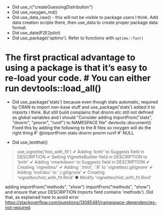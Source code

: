 * Did use_r("createGuessingDistribution")
* Did use_roxygen_md()
* Did use_data_raw() - this will not be visible to package users I think. Add data creation scripts there, then use_data to create proper package data format.
* Did use_data(P2E2pilot)
* Did use_package('optimx').  Refer to functions with `optimx::fun()`

# The first practical advantage to using a package is that it’s easy to re-load your code. # You can either run devtools::load_all()

* Did use_package('stats') because even though stats automatic, required by CRAN to import non-base stuff and use_package('stats') added it to imports I think. But still build complains that dnorm etc still not defined as global variables and I should "Consider adding importFrom("stats", "dnorm", "pnorm", "runif") to NAMESPACE file"
devtools::document()
Fixed this by adding the following to the R files so roxygen will do the right thing
#' @importFrom stats dnorm pnorm runif
#'
NULL

* Did use_testthat()

> use_vignette('hist_with_fit')
✔ Adding 'knitr' to Suggests field in DESCRIPTION
✔ Setting VignetteBuilder field in DESCRIPTION to 'knitr'
✔ Adding 'rmarkdown' to Suggests field in DESCRIPTION
✔ Creating 'vignettes/'
✔ Adding '*.html', '*.R' to 'vignettes/.gitignore'
✔ Adding 'inst/doc' to './.gitignore'
✔ Creating 'vignettes/hist_with_fit.Rmd'
● Modify 'vignettes/hist_with_fit.Rmd'


adding importFrom("methods", "show")
importFrom("methods", "show")
and ensure that your DESCRIPTION Imports field
contains 'methods').  Did that, as explained here to avoid error https://stackoverflow.com/questions/13085481/namespace-dependencies-not-required